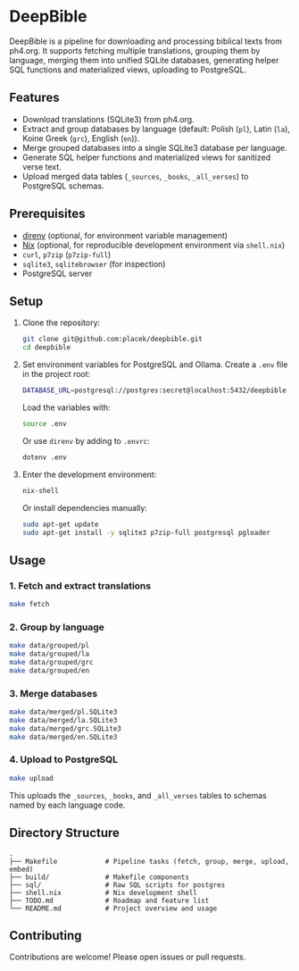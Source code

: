  # DeepBible

DeepBible is a pipeline for downloading and processing biblical texts from ph4.org. It supports fetching multiple translations, grouping them by language, merging them into unified SQLite databases, generating helper SQL functions and materialized views, uploading to PostgreSQL.

 ## Features
 - Download translations (SQLite3) from ph4.org.
 - Extract and group databases by language (default: Polish (`pl`), Latin (`la`), Koine Greek (`grc`), English (`en`)).
 - Merge grouped databases into a single SQLite3 database per language.
 - Generate SQL helper functions and materialized views for sanitized verse text.
 - Upload merged data tables (`_sources`, `_books`, `_all_verses`) to PostgreSQL schemas.

 ## Prerequisites
 - [direnv](https://direnv.net/) (optional, for environment variable management)
 - [Nix](https://nixos.org/) (optional, for reproducible development environment via `shell.nix`)
 - `curl`, `p7zip` (`p7zip-full`)
 - `sqlite3`, `sqlitebrowser` (for inspection)
 - PostgreSQL server

 ## Setup
 1. Clone the repository:
    ```bash
    git clone git@github.com:placek/deepbible.git
    cd deepbible
    ```
 2. Set environment variables for PostgreSQL and Ollama. Create a `.env` file in the project root:
    ```bash
    DATABASE_URL=postgresql://postgres:secret@localhost:5432/deepbible
    ```
    Load the variables with:
    ```bash
    source .env
    ```
    Or use `direnv` by adding to `.envrc`:
    ```bash
    dotenv .env
    ```
 3. Enter the development environment:
    ```bash
    nix-shell
    ```
    Or install dependencies manually:
    ```bash
    sudo apt-get update
    sudo apt-get install -y sqlite3 p7zip-full postgresql pgloader
    ```

 ## Usage
 ### 1. Fetch and extract translations
 ```bash
 make fetch
 ```
 ### 2. Group by language
 ```bash
 make data/grouped/pl
 make data/grouped/la
 make data/grouped/grc
 make data/grouped/en
 ```
 ### 3. Merge databases
 ```bash
 make data/merged/pl.SQLite3
 make data/merged/la.SQLite3
 make data/merged/grc.SQLite3
 make data/merged/en.SQLite3
 ```
 ### 4. Upload to PostgreSQL
 ```bash
 make upload
 ```
 This uploads the `_sources`, `_books`, and `_all_verses` tables to schemas named by each language code.

 ## Directory Structure
 ```
 .
 ├── Makefile            # Pipeline tasks (fetch, group, merge, upload, embed)
 ├── build/              # Makefile components
 ├── sql/                # Raw SQL scripts for postgres
 ├── shell.nix           # Nix development shell
 ├── TODO.md             # Roadmap and feature list
 └── README.md           # Project overview and usage
 ```

 ## Contributing
 Contributions are welcome! Please open issues or pull requests.
